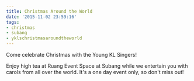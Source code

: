 ```yaml
---
title: Christmas Around the World
date: '2015-11-02 23:59:16'
tags:
- christmas
- subang
- yklschristmasaroundtheworld
---
```


Come celebrate Christmas with the Young KL Singers!

Enjoy high tea at Ruang Event Space at Subang while we entertain you with carols from all over the world. It's a one day event only, so don't miss out!
